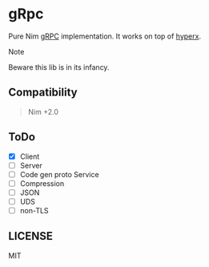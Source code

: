 # gRpc

Pure Nim [gRPC](https://grpc.io) implementation.
It works on top of [hyperx](https://github.com/nitely/nim-hyperx).

> [!NOTE]
> Beware this lib is in its infancy.

## Compatibility

> Nim +2.0

## ToDo

- [x] Client
- [ ] Server
- [ ] Code gen proto Service
- [ ] Compression
- [ ] JSON
- [ ] UDS
- [ ] non-TLS

## LICENSE

MIT
